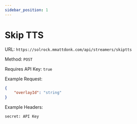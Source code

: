 ```yaml
---
sidebar_position: 1
---
```


# Skip TTS

URL: `https://solrock.mmattdonk.com/api/streamers/skiptts`

Method: `POST`

Requires API Key: `true`

Example Request:

```json
{
	"overlayId": "string"
}
```

Example Headers:

```
secret: API Key
```
